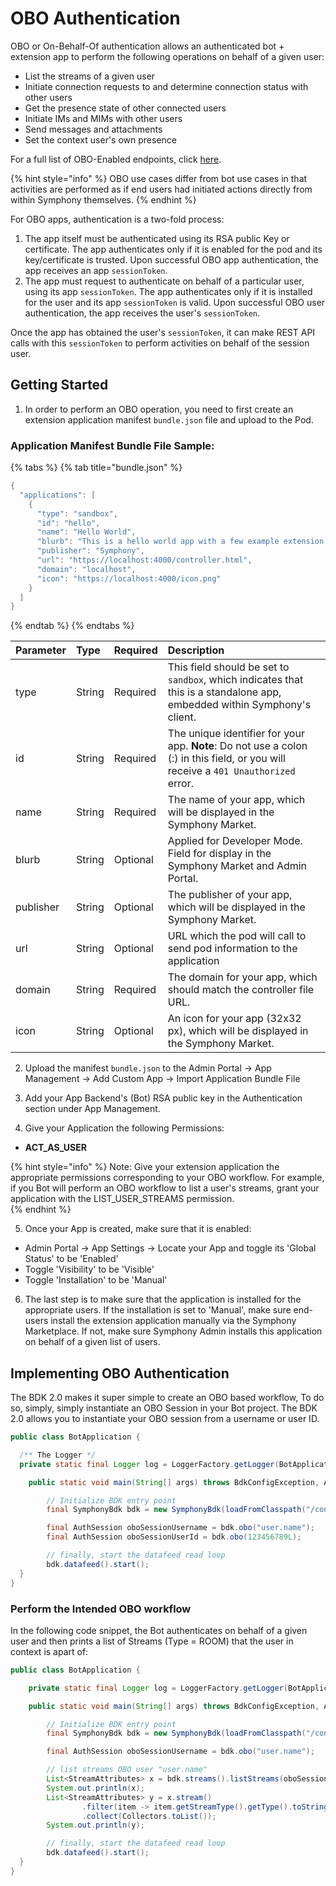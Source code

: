 # OBO Authentication

OBO or On-Behalf-Of authentication allows an authenticated bot + extension app to perform the following operations on behalf of a given user:

* List the streams of a given user
* Initiate connection requests to and determine connection status with other users
* Get the presence state of other connected users
* Initiate IMs and MIMs with other users
* Send messages and attachments
* Set the context user's own presence

For a full list of OBO-Enabled endpoints, click [here](https://developers.symphony.com/restapi/reference#obo-enabled-endpoints).

{% hint style="info" %}
OBO use cases differ from bot use cases in that activities are performed as if end users had initiated actions directly from within Symphony themselves.
{% endhint %}

For OBO apps, authentication is a two-fold process:

1. The app itself must be authenticated using its RSA public Key or certificate. The app authenticates only if it is enabled for the pod and its key/certificate is trusted. Upon successful OBO app authentication, the app receives an app `sessionToken`.
2. The app must request to authenticate on behalf of a particular user, using its app `sessionToken`. The app authenticates only if it is installed for the user and its app `sessionToken` is valid. Upon successful OBO user authentication, the app receives the user's `sessionToken`.

Once the app has obtained the user's `sessionToken`, it can make REST API calls with this `sessionToken` to perform activities on behalf of the session user.

## Getting Started

  1.  In order to perform an OBO operation, you need to first create an extension application manifest `bundle.json` file and upload to the Pod.

### Application Manifest Bundle File Sample:

{% tabs %}
{% tab title="bundle.json" %}
```java
{
  "applications": [
    {
      "type": "sandbox",
      "id": "hello",
      "name": "Hello World",
      "blurb": "This is a hello world app with a few example extension API invocations!",
      "publisher": "Symphony",
      "url": "https://localhost:4000/controller.html",
      "domain": "localhost",
      "icon": "https://localhost:4000/icon.png"
    }
  ]
}
```
{% endtab %}
{% endtabs %}

| Parameter | Type | Required | Description |
| :--- | :--- | :--- | :--- |
| type | String | Required | This field should be set to `sandbox`, which indicates that this is a standalone app, embedded within Symphony's client. |
| id | String | Required | The unique identifier for your app. **Note**: Do not use a colon \(:\) in this field, or you will receive a `401 Unauthorized` error. |
| name | String | Required | The name of your app, which will be displayed in the Symphony Market. |
| blurb | String | Optional | Applied for Developer Mode. Field for display in the Symphony Market and Admin Portal. |
| publisher | String | Optional | The publisher of your app, which will be displayed in the Symphony Market. |
| url | String | Optional | URL which the pod will call to send pod information to the application |
| domain | String | Required | The domain for your app, which should match the controller file URL. |
| icon | String | Optional | An icon for your app \(32x32 px\), which will be displayed in the Symphony Market. |

2.  Upload the manifest `bundle.json` to the Admin Portal -&gt; App Management -&gt; Add Custom App -&gt; Import Application Bundle File

3.  Add your App Backend's \(Bot\) RSA public key in the Authentication section under App Management.  

4.  Give your Application the following Permissions:

* **ACT\_AS\_USER**

{% hint style="info" %}
Note: Give your extension application the appropriate permissions corresponding to your OBO workflow.  For example,  if you Bot will perform an OBO workflow to list a user's streams, grant your application with the LIST\_USER\_STREAMS permission.  
{% endhint %}

5. Once your App is created, make sure that it is enabled: 

* Admin Portal -&gt; App Settings -&gt; Locate your App and toggle its 'Global Status' to be 'Enabled'
* Toggle 'Visibility' to be 'Visible'
* Toggle 'Installation' to be 'Manual'

6.  The last step is to make sure that the application is installed for the appropriate users.  If the installation is set to 'Manual', make sure end-users install the extension application manually via the Symphony Marketplace.  If not, make sure Symphony Admin installs this application on behalf of a given list of users.  

## Implementing OBO Authentication

The BDK 2.0 makes it super simple to create an OBO based workflow, To do so, simply, simply instantiate an OBO Session in your Bot project.  The BDK 2.0 allows you to instantiate your OBO session from a username or user ID. 

```java
public class BotApplication {

  /** The Logger */
  private static final Logger log = LoggerFactory.getLogger(BotApplication.class);

    public static void main(String[] args) throws BdkConfigException, AuthInitializationException, AuthUnauthorizedException, Exception {

        // Initialize BDK entry point
        final SymphonyBdk bdk = new SymphonyBdk(loadFromClasspath("/config.yaml"));

        final AuthSession oboSessionUsername = bdk.obo("user.name");
        final AuthSession oboSessionUserId = bdk.obo(123456789L);

        // finally, start the datafeed read loop
        bdk.datafeed().start();
  }
}
```

### Perform the Intended OBO workflow

In the following code snippet, the Bot authenticates on behalf of a given user and then prints a list of Streams \(Type = ROOM\) that the user in context is apart of:

```java
public class BotApplication {

    private static final Logger log = LoggerFactory.getLogger(BotApplication.class);

    public static void main(String[] args) throws BdkConfigException, AuthInitializationException, AuthUnauthorizedException, Exception {

        // Initialize BDK entry point
        final SymphonyBdk bdk = new SymphonyBdk(loadFromClasspath("/config.yaml"));

        final AuthSession oboSessionUsername = bdk.obo("user.name");

        // list streams OBO user "user.name"
        List<StreamAttributes> x = bdk.streams().listStreams(oboSessionUsername, new StreamFilter());
        System.out.println(x);
        List<StreamAttributes> y = x.stream()
                .filter(item -> item.getStreamType().getType().toString().equals("ROOM"))
                .collect(Collectors.toList());
        System.out.println(y);

        // finally, start the datafeed read loop
        bdk.datafeed().start();
  }
}
```



